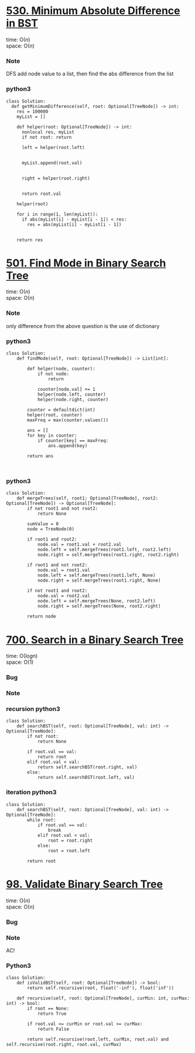# [530. Minimum Absolute Difference in BST](https://leetcode.com/problems/minimum-absolute-difference-in-bst/)

time: O($n$)\
space: O($n$) 

### Note
DFS add node value to a list, then find the abs difference from the list

### python3
``` python3
class Solution:
  def getMinimumDifference(self, root: Optional[TreeNode]) -> int:
    res = 100000
    myList = []

    def helper(root: Optional[TreeNode]) -> int:
      nonlocal res, myList
      if not root: return

      left = helper(root.left)

        
      myList.append(root.val)


      right = helper(root.right)


      return root.val
    
    helper(root)

    for i in range(1, len(myList)):
      if abs(myList[i] - myList[i - 1]) < res:
        res = abs(myList[i] - myList[i - 1])


    return res
```


# [501. Find Mode in Binary Search Tree](https://leetcode.com/problems/find-mode-in-binary-search-tree/description/)

time: O($n$)\
space: O($n$) 

### Note
only difference from the above question is the use of dictionary

### python3
``` python3
class Solution:
    def findMode(self, root: Optional[TreeNode]) -> List[int]:

        def helper(node, counter):
            if not node:
                return
            
            counter[node.val] += 1
            helper(node.left, counter)
            helper(node.right, counter)

        counter = defaultdict(int)
        helper(root, counter)
        maxFreq = max(counter.values())

        ans = []
        for key in counter:
            if counter[key] == maxFreq:
                ans.append(key)

        return ans

        
```

### python3
``` python3
class Solution:
    def mergeTrees(self, root1: Optional[TreeNode], root2: Optional[TreeNode]) -> Optional[TreeNode]:
        if not root1 and not root2:
            return None
        
        sumValue = 0
        node = TreeNode(0)

        if root1 and root2:
            node.val = root1.val + root2.val
            node.left = self.mergeTrees(root1.left, root2.left)
            node.right = self.mergeTrees(root1.right, root2.right)

        if root1 and not root2:
            node.val = root1.val
            node.left = self.mergeTrees(root1.left, None)
            node.right = self.mergeTrees(root1.right, None)

        if not root1 and root2:
            node.val = root2.val
            node.left = self.mergeTrees(None, root2.left)
            node.right = self.mergeTrees(None, root2.right)

        return node
```



# [700. Search in a Binary Search Tree](https://leetcode.com/problems/search-in-a-binary-search-tree/description/)

time: O($logn$)\
space: O(1) 

### Bug

### Note

### recursion python3
``` python3
class Solution:
    def searchBST(self, root: Optional[TreeNode], val: int) -> Optional[TreeNode]:
        if not root:
            return None
        
        if root.val == val:
            return root
        elif root.val < val:
            return self.searchBST(root.right, val)
        else:
            return self.searchBST(root.left, val)

```

### iteration python3
``` python3
class Solution:
    def searchBST(self, root: Optional[TreeNode], val: int) -> Optional[TreeNode]:
        while root:
            if root.val == val:
                break
            elif root.val < val:
                root = root.right
            else:
                root = root.left

        return root

```

# [98. Validate Binary Search Tree](https://leetcode.com/problems/validate-binary-search-tree/description/)

time: O($n$)\
space: O($n$)

### Bug

### Note
AC!

### Python3
``` python3
class Solution:
    def isValidBST(self, root: Optional[TreeNode]) -> bool:
        return self.recursive(root, float('-inf'), float('inf'))

    def recursive(self, root: Optional[TreeNode], curMin: int, curMax: int) -> bool:
        if root == None:
            return True
        
        if root.val <= curMin or root.val >= curMax:
            return False
        
        return self.recursive(root.left, curMin, root.val) and self.recursive(root.right, root.val, curMax)

```



